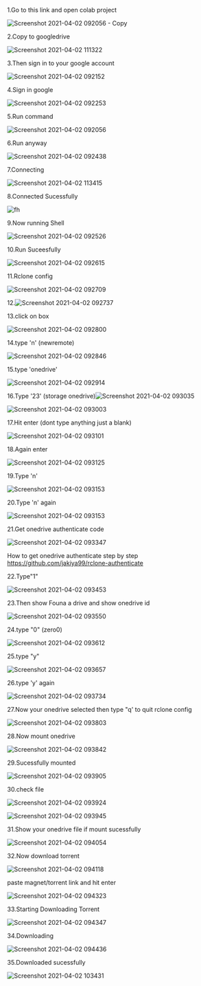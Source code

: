 
1.Go to this link and open colab project

![Screenshot 2021-04-02 092056 - Copy](https://user-images.githubusercontent.com/67457538/113385750-5bdd0e00-93a6-11eb-9718-ef41356ee373.png)


2.Copy to googledrive

![Screenshot 2021-04-02 111322](https://user-images.githubusercontent.com/67457538/113385828-83cc7180-93a6-11eb-96e3-e6f1b6a9233c.png)

3.Then sign in to your google account


![Screenshot 2021-04-02 092152](https://user-images.githubusercontent.com/67457538/113385930-b70f0080-93a6-11eb-872a-c7be62847f30.png)

4.Sign in google


![Screenshot 2021-04-02 092253](https://user-images.githubusercontent.com/67457538/113385956-cbeb9400-93a6-11eb-8f4a-d7ce0e5835d5.png)


5.Run command

![Screenshot 2021-04-02 092056](https://user-images.githubusercontent.com/67457538/113386666-58e31d00-93a8-11eb-9a8e-509ebc8cfb98.png)

6.Run anyway

![Screenshot 2021-04-02 092438](https://user-images.githubusercontent.com/67457538/113386747-83cd7100-93a8-11eb-9965-b6ef4f462da2.png)

7.Connecting

![Screenshot 2021-04-02 113415](https://user-images.githubusercontent.com/67457538/113386871-c8590c80-93a8-11eb-8692-64aeafc32f6c.png)

8.Connected Sucessfully

![fh](https://user-images.githubusercontent.com/67457538/113386923-e45cae00-93a8-11eb-9662-8aa4be0c2e9f.png)

9.Now running Shell

![Screenshot 2021-04-02 092526](https://user-images.githubusercontent.com/67457538/113387010-0f470200-93a9-11eb-8dcc-8f919a8d7cd0.png)

10.Run Suceesfully

![Screenshot 2021-04-02 092615](https://user-images.githubusercontent.com/67457538/113387044-2554c280-93a9-11eb-981d-56a2dfbb0e15.png)

11.Rclone config

![Screenshot 2021-04-02 092709](https://user-images.githubusercontent.com/67457538/113387131-51704380-93a9-11eb-82f6-a29555fe03fe.png)

12.![Screenshot 2021-04-02 092737](https://user-images.githubusercontent.com/67457538/113387187-6a78f480-93a9-11eb-8e31-b6ac651d251c.png)

13.click on box 

![Screenshot 2021-04-02 092800](https://user-images.githubusercontent.com/67457538/113387199-74025c80-93a9-11eb-86c8-01109c02f4ee.png)

14.type 'n' (newremote)

![Screenshot 2021-04-02 092846](https://user-images.githubusercontent.com/67457538/113387206-782e7a00-93a9-11eb-8db9-61cea1f0ffb0.png)

15.type 'onedrive' 

![Screenshot 2021-04-02 092914](https://user-images.githubusercontent.com/67457538/113387299-a90eaf00-93a9-11eb-97cc-7f21e6165abe.png)

16.Type '23' (storage onedrive)![Screenshot 2021-04-02 093035](https://user-images.githubusercontent.com/67457538/113387412-e5420f80-93a9-11eb-877e-7f48530308f7.png)



![Screenshot 2021-04-02 093003](https://user-images.githubusercontent.com/67457538/113387337-c04d9c80-93a9-11eb-814e-908d1b2844eb.png)

17.Hit enter (dont type anything just a blank)

![Screenshot 2021-04-02 093101](https://user-images.githubusercontent.com/67457538/113387438-f3902b80-93a9-11eb-8f68-e57e0508f099.png)

18.Again enter

![Screenshot 2021-04-02 093125](https://user-images.githubusercontent.com/67457538/113387527-1d495280-93aa-11eb-83ea-521c0f056acc.png)

19.Type 'n'

![Screenshot 2021-04-02 093153](https://user-images.githubusercontent.com/67457538/113387595-3baf4e00-93aa-11eb-8b1b-51ef128e2e73.png)

20.Type 'n' again

![Screenshot 2021-04-02 093153](https://user-images.githubusercontent.com/67457538/113387635-5386d200-93aa-11eb-936c-eef7702cb4f8.png)

21.Get onedrive authenticate code

![Screenshot 2021-04-02 093347](https://user-images.githubusercontent.com/67457538/113387659-60a3c100-93aa-11eb-8ca2-becb1de21245.png)

How to get onedrive authenticate step by step https://github.com/jakiya99/rclone-authenticate


22.Type"1"

![Screenshot 2021-04-02 093453](https://user-images.githubusercontent.com/67457538/113387707-7add9f00-93aa-11eb-847c-bab5b9b36153.png)

23.Then show Founa a drive and show onedrive id

![Screenshot 2021-04-02 093550](https://user-images.githubusercontent.com/67457538/113387763-9052c900-93aa-11eb-9fdc-bf4b0e0efe70.png)

24.type "0" (zero0) 

![Screenshot 2021-04-02 093612](https://user-images.githubusercontent.com/67457538/113387818-ad879780-93aa-11eb-9d5b-53422bd4497e.png)


25.type "y"

![Screenshot 2021-04-02 093657](https://user-images.githubusercontent.com/67457538/113387885-c98b3900-93aa-11eb-86cb-08d3347749bd.png)

26.type 'y' again

![Screenshot 2021-04-02 093734](https://user-images.githubusercontent.com/67457538/113387929-e1fb5380-93aa-11eb-8ffc-db9c5aceeed0.png)

27.Now your onedrive selected  then type "q' to quit rclone config

![Screenshot 2021-04-02 093803](https://user-images.githubusercontent.com/67457538/113387945-ec1d5200-93aa-11eb-9a64-1d23fdacb288.png)


28.Now mount onedrive


![Screenshot 2021-04-02 093842](https://user-images.githubusercontent.com/67457538/113388045-1a029680-93ab-11eb-9308-69c1861dd570.png)

29.Sucessfully mounted

![Screenshot 2021-04-02 093905](https://user-images.githubusercontent.com/67457538/113388093-356da180-93ab-11eb-8e71-bf1b27ba011c.png)

30.check file


![Screenshot 2021-04-02 093924](https://user-images.githubusercontent.com/67457538/113388134-474f4480-93ab-11eb-9415-ce02d0bf22ee.png)

![Screenshot 2021-04-02 093945](https://user-images.githubusercontent.com/67457538/113388177-5a621480-93ab-11eb-95e4-694bbe4dc8c4.png)

31.Show your onedrive file if mount sucessfully

![Screenshot 2021-04-02 094054](https://user-images.githubusercontent.com/67457538/113388229-75cd1f80-93ab-11eb-86d9-7a63a8a459db.png)

32.Now download torrent

![Screenshot 2021-04-02 094118](https://user-images.githubusercontent.com/67457538/113388291-95fcde80-93ab-11eb-8037-c876f6c98915.png)


paste magnet/torrent link and hit enter

![Screenshot 2021-04-02 094323](https://user-images.githubusercontent.com/67457538/113388346-b036bc80-93ab-11eb-9aaf-f5a2804acd63.png)


33.Starting Downloading Torrent

![Screenshot 2021-04-02 094347](https://user-images.githubusercontent.com/67457538/113388405-cb093100-93ab-11eb-91e0-87dd95fafc37.png)


34.Downloading

![Screenshot 2021-04-02 094436](https://user-images.githubusercontent.com/67457538/113388470-ec6a1d00-93ab-11eb-9be2-99554dbd916d.png)


35.Downloaded sucessfully

![Screenshot 2021-04-02 103431](https://user-images.githubusercontent.com/67457538/113388436-da887a00-93ab-11eb-9aca-c2c170d4e50a.png)








